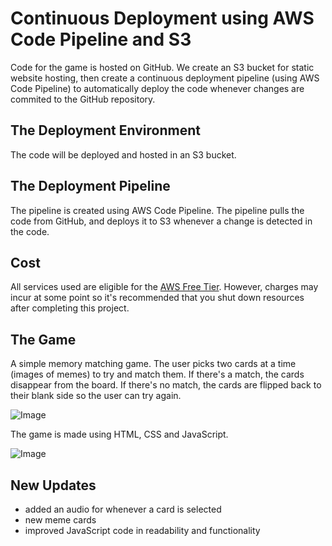 # Continuous Deployment using AWS Code Pipeline and S3

Code for the game is hosted on GitHub.  We create an S3 bucket for static website hosting, then create a continuous deployment pipeline (using AWS Code Pipeline) to automatically deploy the code whenever changes are commited to the GitHub repository.

## The Deployment Environment
The code will be deployed and hosted in an S3 bucket.

## The Deployment Pipeline
The pipeline is created using AWS Code Pipeline.  The pipeline pulls the code from GitHub, and deploys it to S3 whenever a change is detected in the code.

## Cost
All services used are eligible for the [AWS Free Tier](https://aws.amazon.com/free/).  However, charges may incur at some point so it's recommended that you shut down resources after completing this project.

## The Game
A simple memory matching game.  The user picks two cards at a time (images of memes) to try and match them.  If there's a match, the cards disappear from the board.  If there's no match, the cards are flipped back to their blank side so the user can try again.

![Image](https://github.com/user-attachments/assets/9c0eaa1b-e98b-4a6f-a3d2-b3ea5ef14ec2)

The game is made using HTML, CSS and JavaScript.

![Image](https://github.com/user-attachments/assets/3612449b-9af1-4f0b-8be7-75b02c344db4)

## New Updates
- added an audio for whenever a card is selected
- new meme cards
- improved JavaScript code in readability and functionality
